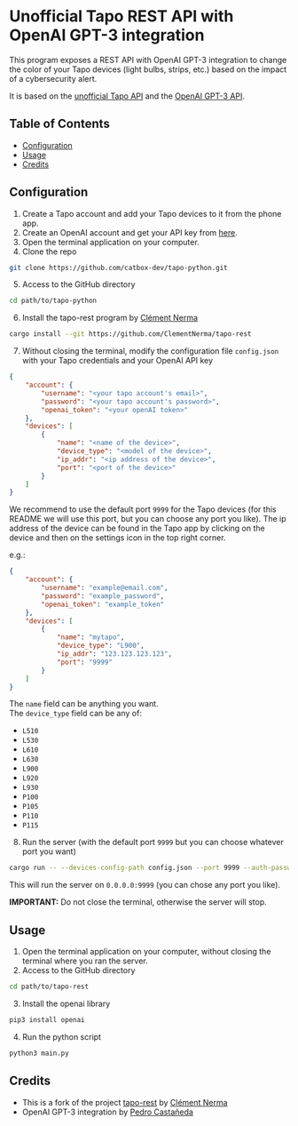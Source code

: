# Unofficial Tapo REST API with OpenAI GPT-3 integration

This program exposes a REST API with OpenAI GPT-3 integration to change the color of your Tapo devices (light bulbs, strips, etc.) based on the impact of a cybersecurity alert.

It is based on the [unofficial Tapo API](https://crates.io/crates/tapo) and the [OpenAI GPT-3 API](https://beta.openai.com/).

## Table of Contents

* [Configuration](#configuration)
* [Usage](#usage)
* [Credits](#credits)

## Configuration

1. Create a Tapo account and add your Tapo devices to it from the phone app.
2. Create an OpenAI account and get your API key from [here](https://beta.openai.com/account/api-keys).
3. Open the terminal application on your computer.
4. Clone the repo
```sh
git clone https://github.com/catbox-dev/tapo-python.git
```

5. Access to the GitHub directory
```sh
cd path/to/tapo-python
```

6. Install the tapo-rest program by [Clément Nerma](https://github.com/ClementNerma/tapo-rest)
```sh
cargo install --git https://github.com/ClementNerma/tapo-rest
```

7. Without closing the terminal, modify the configuration file `config.json` with your Tapo credentials and your OpenAI API key
```json
{
    "account": {
        "username": "<your tapo account's email>",
        "password": "<your tapo account's password>",
        "openai_token": "<your openAI token>"
    },
    "devices": [
        {
            "name": "<name of the device>",
            "device_type": "<model of the device>",
            "ip_addr": "<ip address of the device>",
            "port": "<port of the device>"
        }
    ]
}
```

We recommend to use the default port `9999` for the Tapo devices (for this README we will use this port, but you can choose any port you like).
The ip address of the device can be found in the Tapo app by clicking on the device and then on the settings icon in the top right corner.

e.g.:
```json
{
    "account": {
        "username": "example@email.com",
        "password": "example_password",
        "openai_token": "example_token"
    },
    "devices": [
        {
            "name": "mytapo",
            "device_type": "L900",
            "ip_addr": "123.123.123.123",
            "port": "9999"
        }
    ]
}
```

The `name` field can be anything you want.  
The `device_type` field can be any of:

* `L510`
* `L530`
* `L610`
* `L630`
* `L900`
* `L920`
* `L930`
* `P100`
* `P105`
* `P110`
* `P115`

8. Run the server (with the default port `9999` but you can choose whatever port you want)
```sh
cargo run -- --devices-config-path config.json --port 9999 --auth-password 'potatoes'
```

This will run the server on `0.0.0.0:9999` (you can chose any port you like).

**IMPORTANT:** Do not close the terminal, otherwise the server will stop.

## Usage

1. Open the terminal application on your computer, without closing the terminal where you ran the server.
2. Access to the GitHub directory
```sh
cd path/to/tapo-rest
```
3. Install the openai library
```sh
pip3 install openai
```

4. Run the python script
```sh
python3 main.py
```

## Credits

* This is a fork of the project [tapo-rest](https://github.com/ClementNerma/tapo-rest) by [Clément Nerma](https://github.com/ClementNerma)
* OpenAI GPT-3 integration by [Pedro Castañeda](https://github.com/catbox-dev)
